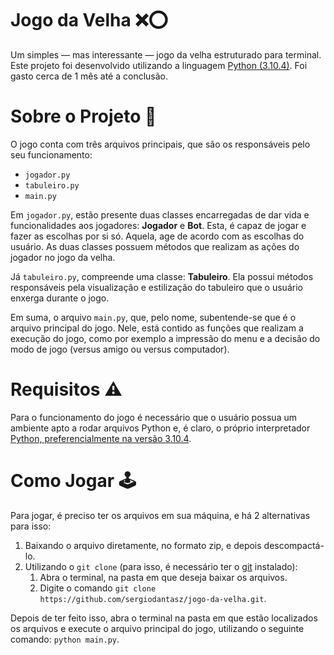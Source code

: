 # Jogo da Velha ❌⭕
Um simples — mas interessante — jogo da velha estruturado para terminal. Este projeto foi desenvolvido utilizando a linguagem [Python (3.10.4)](https://www.python.org/downloads/release/python-3104/). Foi gasto cerca de 1 mês até a conclusão.

# Sobre o Projeto 🤔
O jogo conta com três arquivos principais, que são os responsáveis pelo seu funcionamento:
- `jogador.py`
- `tabuleiro.py`
- `main.py`

Em `jogador.py`, estão presente duas classes encarregadas de dar vida e funcionalidades aos jogadores: **Jogador** e **Bot**. Esta, é capaz de jogar e fazer as escolhas por si só. Aquela, age de acordo com as escolhas do usuário. As duas classes possuem métodos que realizam as ações do jogador no jogo da velha.

Já `tabuleiro.py`, compreende uma classe: **Tabuleiro**. Ela possui métodos responsáveis pela visualização e estilização do tabuleiro que o usuário enxerga durante o jogo.

Em suma, o arquivo `main.py`, que, pelo nome, subentende-se que é o arquivo principal do jogo. Nele, está contido as funções que realizam a execução do jogo, como por exemplo a impressão do menu e a decisão do modo de jogo (versus amigo ou versus computador).

# Requisitos ⚠️
Para o funcionamento do jogo é necessário que o usuário possua um ambiente apto a rodar arquivos Python e, é claro, o próprio interpretador [Python, preferencialmente na versão 3.10.4](https://www.python.org/downloads/release/python-3104/).

# Como Jogar 🕹️
Para jogar, é preciso ter os arquivos em sua máquina, e há 2 alternativas para isso:
1. Baixando o arquivo diretamente, no formato zip, e depois descompactá-lo.
2. Utilizando o `git clone` (para isso, é necessário ter o [git](https://git-scm.com/downloads) instalado):
   1. Abra o terminal, na pasta em que deseja baixar os arquivos.
   2. Digite o comando `git clone https://github.com/sergiodantasz/jogo-da-velha.git`.

Depois de ter feito isso, abra o terminal na pasta em que estão localizados os arquivos e execute o arquivo principal do jogo, utilizando o seguinte comando: `python main.py`.